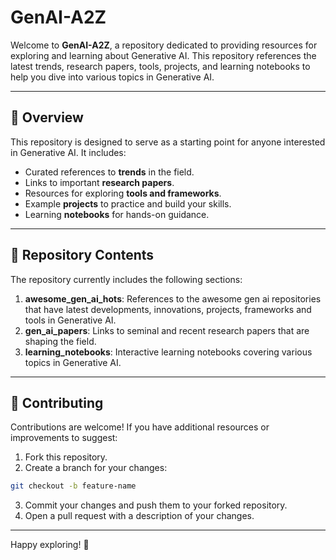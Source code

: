 # GenAI-A2Z

Welcome to **GenAI-A2Z**, a repository dedicated to providing resources for exploring and learning about Generative AI. This repository references the latest trends, research papers, tools, projects, and learning notebooks to help you dive into various topics in Generative AI.

---

## 📖 **Overview**
This repository is designed to serve as a starting point for anyone interested in Generative AI. It includes:
- Curated references to **trends** in the field.
- Links to important **research papers**.
- Resources for exploring **tools and frameworks**.
- Example **projects** to practice and build your skills.
- Learning **notebooks** for hands-on guidance.

---

## 📂 **Repository Contents**
The repository currently includes the following sections:

1. **awesome_gen_ai_hots**: References to the awesome gen ai repositories that have latest developments, innovations, projects, frameworks and tools in Generative AI.
2. **gen_ai_papers**: Links to seminal and recent research papers that are shaping the field.
3. **learning_notebooks**: Interactive learning notebooks covering various topics in Generative AI.

---

## 🌟 **Contributing**
Contributions are welcome! If you have additional resources or improvements to suggest:
1. Fork this repository.
2. Create a branch for your changes:

```bash
git checkout -b feature-name
```

3. Commit your changes and push them to your forked repository.
4. Open a pull request with a description of your changes.

---


Happy exploring! 🎉

